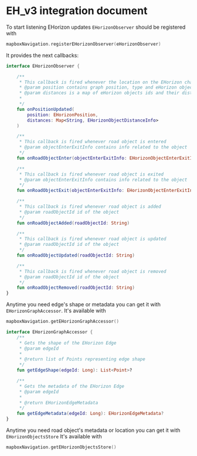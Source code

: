 # EH_v3 integration document

To start listening EHorizon updates `EHorizonObserver` should be registered with

```kotlin
mapboxNavigation.registerEHorizonObserver(eHorizonObserver)
```

It provides the next callbacks:

```kotlin
interface EHorizonObserver {

    /**
     * This callback is fired whenever the location on the EHorizon changes.
     * @param position contains graph position, type and eHorizon object 
     * @param distances is a map of eHorizon objects ids and their distances
     * 
     */
    fun onPositionUpdated(
        position: EHorizonPosition,
        distances: Map<String, EHorizonObjectDistanceInfo>
    )

    /**
     * This callback is fired whenever road object is entered
     * @param objectEnterExitInfo contains info related to the object
     */
    fun onRoadObjectEnter(objectEnterExitInfo: EHorizonObjectEnterExitInfo)

    /**
     * This callback is fired whenever road object is exited
     * @param objectEnterExitInfo contains info related to the object
     */
    fun onRoadObjectExit(objectEnterExitInfo: EHorizonObjectEnterExitInfo)

    /**
     * This callback is fired whenever road object is added
     * @param roadObjectId id of the object
     */
    fun onRoadObjectAdded(roadObjectId: String)

    /**
     * This callback is fired whenever road object is updated
     * @param roadObjectId id of the object
     */
    fun onRoadObjectUpdated(roadObjectId: String)

    /**
     * This callback is fired whenever road object is removed
     * @param roadObjectId id of the object
     */
    fun onRoadObjectRemoved(roadObjectId: String)
}
```

Anytime you need edge's shape or metadata you can get it with `EHorizonGraphAccessor`.
It's available with
```kotlin
mapboxNavigation.getEHorizonGraphAccessor()
```

```kotlin
interface EHorizonGraphAccessor {
    /**
     * Gets the shape of the EHorizon Edge
     * @param edgeId
     *
     * @return list of Points representing edge shape
     */
    fun getEdgeShape(edgeId: Long): List<Point>?

    /**
     * Gets the metadata of the EHorizon Edge
     * @param edgeId
     *
     * @return EHorizonEdgeMetadata
     */
    fun getEdgeMetadata(edgeId: Long): EHorizonEdgeMetadata?
}
```

Anytime you need road object's metadata or location you can get it with `EHorizonObjectsStore`
It's available with
```kotlin
mapboxNavigation.getEHorizonObjectsStore()
```

```kotlin

```